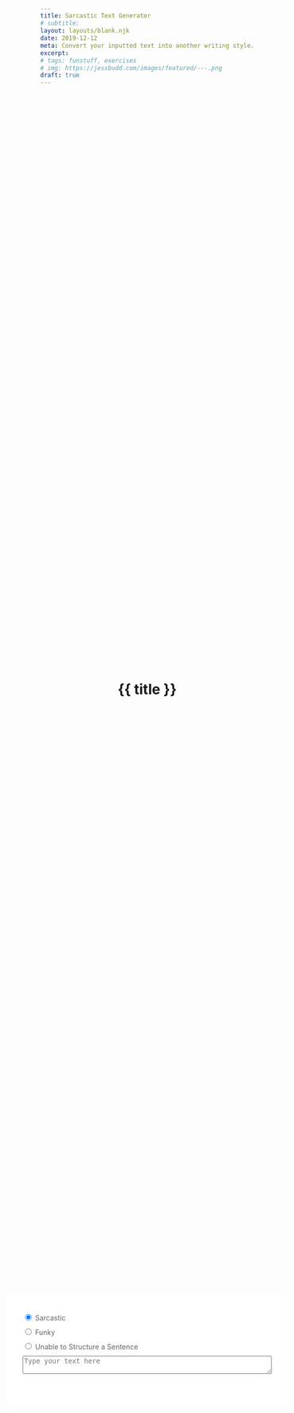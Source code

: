 ```yaml
---
title: Sarcastic Text Generator
# subtitle:
layout: layouts/blank.njk
date: 2019-12-12
meta: Convert your inputted text into another writing style.
excerpt:
# tags: funstuff, exercises
# img: https://jessbudd.com/images/featured/---.png
draft: true
---
```


<h1>{{ title }}</h1>

 <div class="typer">
    <label for="sarcastic">
      <input type="radio" value="sarcastic" id="sarcastic" name="filter" checked>
      Sarcastic
    </label>
    <label for="funky">
      <input type="radio" value="funky" id="funky" name="filter" >
      Funky
    </label>
    <label for="unable">
      <input type="radio" value="unable" id="unable" name="filter">
      Unable to Structure a Sentence
    </label>
    <textarea name="text" placeholder="Type your text here"></textarea>
    <p class="result"></p>
    <!-- <button id="copy">Copy Text</button> -->
  </div>

<script>

// function copy() {
//     console.log(result);
    
//   result.select();
//   document.execCommand("copy");
// }

// document.querySelector("#copy").addEventListener("click", copy);


const textarea = document.querySelector('[name="text"');
var result = document.querySelector('.result');
const inputs = Array.from(document.querySelectorAll('.typer input[name=filter]'));

/* eslint-disable */
const funkyLetters = {
  '-': '₋', '!': 'ᵎ', '?': 'ˀ', '(': '⁽', ')': '₎', '+': '⁺', '=': '₌', '0': '⁰', '1': '₁', '2': '²', '4': '₄', '5': '₅', '6': '₆', '7': '⁷', '8': '⁸', '9': '⁹', a: 'ᵃ', A: 'ᴬ', B: 'ᴮ', b: 'ᵦ', C: '𝒸', d: 'ᵈ', D: 'ᴰ', e: 'ₑ', E: 'ᴱ', f: '𝒻', F: 'ᶠ', g: 'ᵍ', G: 'ᴳ', h: 'ʰ', H: 'ₕ', I: 'ᵢ', i: 'ᵢ', j: 'ʲ', J: 'ᴶ', K: 'ₖ', k: 'ₖ', l: 'ˡ', L: 'ᴸ', m: 'ᵐ', M: 'ₘ', n: 'ₙ', N: 'ᴺ', o: 'ᵒ', O: 'ᴼ', p: 'ᵖ', P: 'ᴾ', Q: 'ᵠ', q: 'ᑫ', r: 'ʳ', R: 'ᵣ', S: 'ˢ', s: 'ˢ', t: 'ᵗ', T: 'ₜ', u: 'ᵘ', U: 'ᵤ', v: 'ᵛ', V: 'ᵥ', w: '𝓌', W: 'ʷ', x: 'ˣ', X: 'ˣ', y: 'y', Y: 'Y', z: '𝓏', Z: 'ᶻ'
};
/* eslint-enable */

// create object that holds our transform functions
const filters = {
    sarcastic: function(letter, index) {
        if(index % 2) {
            return letter.toUpperCase()
        }
        return letter.toLowerCase();        
    },
    funky: function(letter) {
        // check if funky letter exists
        let funkyLetter = funkyLetters[letter];
        if (funkyLetter) return funkyLetter;
        // if not, check if lowercase exists
        funkyLetter = funkyLetters[letter.toLowerCase()];
        if (funkyLetter) return funkyLetter;
        // if not, return regular letter
        return letter;
        console.log("funky");
    },
    unable: function(letter) {
        // every random third word
        const random =  Math.floor(Math.random() * 3);
        // add "...."
        if (letter === ' ' && random === 2) {
            return '...';
        }
        return letter;
        console.log("unable");
        
    },
}

function transformText(text) {
    const filter = inputs.find( input => input.checked).value;
    console.log(filter);
    
    // take the text, and loop over each letter
    const mod = Array.from(text).map(filters[filter]);
    result.textContent = mod.join('');
}


textarea.addEventListener('input', event => transformText(event.target.value));

inputs.forEach(input => 
    input.addEventListener('input', () => transformText(textarea.value)));

// TODO: Add copy to clipboard button

</script>

<style>
    body {
        min-height: 100vh;
        display: grid;
        align-items: center;
        justify-items: center;
    }
    .container {
        text-align: center;
        margin: 2% auto 0;
        display: grid;
        align-items: center;
        justify-items: center;
    }
    .typer {
      margin: 40px auto;
      background: white;
      width: 500px;
      padding: 2rem;
      padding: 2rem;
      border-radius: 3px;
      display: grid;
      text-align: left;
      color: #666;
    }
    p {
        color: #666;
    }
    textarea {
      width: 100%;
    }
    label,
    textarea {
        margin: 5px 0;
    }
  </style>
